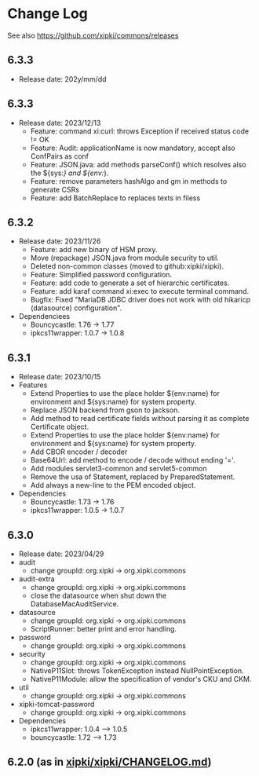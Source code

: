 # Change Log

See also <https://github.com/xipki/commons/releases>

## 6.3.3
- Release date: 202y/mm/dd

## 6.3.3
- Release date: 2023/12/13
  - Feature: command xi:curl: throws Exception if received status code != OK
  - Feature: Audit: applicationName is now mandatory, accept also ConfPairs as conf
  - Feature: JSON.java: add methods parseConf() which resolves also the ${sys:*} and ${env:*}.
  - Feature: remove parameters hashAlgo and gm in methods to generate CSRs
  - Feature: add BatchReplace to replaces texts in filess

## 6.3.2
- Release date: 2023/11/26
  - Feature: add new binary of HSM proxy.
  - Move (repackage) JSON.java from module security to util.
  - Deleted non-common classes (moved to github:xipki/xipki).
  - Feature: Simplified password configuration. 
  - Feature: add code to generate a set of hierarchic certificates.
  - Feature: add karaf command xi:exec to execute terminal command.
  - Bugfix: Fixed "MariaDB JDBC driver does not work with old hikaricp (datasource) configuration".
- Dependenciees 
  - Bouncycastle: 1.76 -> 1.77
  - ipkcs11wrapper: 1.0.7 -> 1.0.8
  
## 6.3.1
- Release date: 2023/10/15
- Features
  - Extend Properties to use the place holder ${env:name} for environment and ${sys:name} for system property.
  - Replace JSON backend from gson to jackson.
  - Add method to read certificate fields without parsing it as complete Certificate object.
  - Extend Properties to use the place holder ${env:name} for environment and ${sys:name} for system property.
  - Add CBOR encoder / decoder
  - Base64Url: add method to encode / decode without ending '='.
  - Add modules servlet3-common and servlet5-common
  - Remove the usa of Statement, replaced by PreparedStatement.
  - Add always a new-line to the PEM encoded object.
- Dependencies
  - Bouncycastle: 1.73 -> 1.76
  - ipkcs11wrapper: 1.0.5 -> 1.0.7

## 6.3.0
- Release date: 2023/04/29
- audit
  - change groupId: org.xipki -> org.xipki.commons
- audit-extra
  - change groupId: org.xipki -> org.xipki.commons
  - close the datasource when shut down the DatabaseMacAuditService.
- datasource
  - change groupId: org.xipki -> org.xipki.commons
  - ScriptRunner: better print and error handling.
- password
  - change groupId: org.xipki -> org.xipki.commons
- security
  - change groupId: org.xipki -> org.xipki.commons
  - NativeP11Slot: throws TokenException instead NullPointException.
  - NativeP11Module: allow the specification of vendor's CKU and CKM.
- util
  - change groupId: org.xipki -> org.xipki.commons
- xipki-tomcat-password
  - change groupId: org.xipki -> org.xipki.commons
- Dependencies
  - ipkcs11wrapper: 1.0.4 --> 1.0.5
  - bouncycastle: 1.72 --> 1.73

## 6.2.0 (as in [xipki/xipki/CHANGELOG.md](https://github.com/xipki/xipki/blob/master/CHANGELOG.md))
